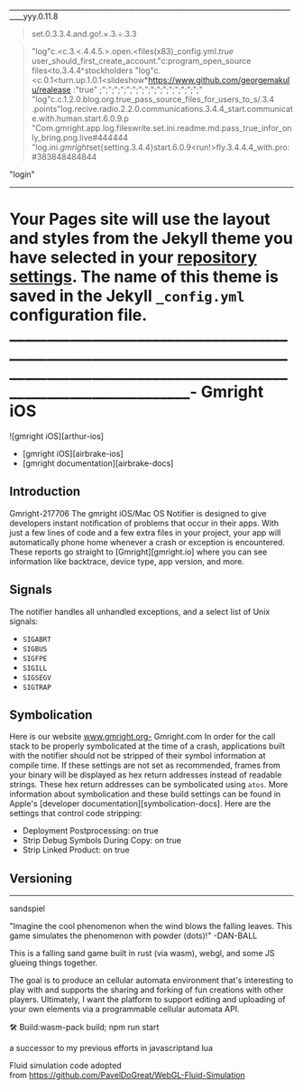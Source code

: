 

__________________________________________________________________________________yyy.0.11.8

>set.0.3.3.4.and.go!.×.3.÷.3.3


>"log"c.<c.3.<.4.4.5.>.open.<files(x83)_config.yml.*true*
>user_should_first_create_account."c:program_open_source files<to.3.4.4^stockholders
>"log"c.<c.0.1<turn.up.1.0.1<slideshow*https://www.github.com/georgemakulu/realease :"true" ;";";";";";";";";";";";";";";";";"
>"log"c.c.1.2.0.blog.org.true_pass_source_files_for_users_to_s/.3.4
>.points"log.recive.radio.2.2.0.communications.3.4.4_start.communicate.with.human.start.6.0.9.p
>"Com.gmright.app.log.fileswrite.set.ini.readme.md.pass_true_infor_only_bring.png.live#444444
>"log.ini.*gmright*set{setting.3.4.4}start.6.0.9<run!>fly.3.4.4.4_with.pro:#383848484844


"login"
______________________________________________________________________________
Your Pages site will use the layout and styles from the Jekyll theme you have selected in your [repository settings](https://gmright.com/GeorgeMAKULU/gmrightEngine/settings). The name of this theme is saved in the Jekyll `_config.yml` configuration file.
_______________________________________________________________________________________________________________________________________-
Gmright iOS
============

![gmright iOS][arthur-ios]

* [gmright iOS][airbrake-ios]
* [gmright documentation][airbrake-docs]

Introduction
------------
Gmright-217706
The gmright iOS/Mac OS Notifier is designed to give developers instant
notification of problems that occur in their apps. With just a few lines of code
and a few extra files in your project, your app will automatically phone home
whenever a crash or exception is encountered. These reports go straight to
[Gmright][gmright.io] where you can see information like backtrace,
device type, app version, and more.

Signals
-------

The notifier handles all unhandled exceptions, and a select list of Unix signals:

* `SIGABRT`
* `SIGBUS`
* `SIGFPE`
* `SIGILL`
* `SIGSEGV`
* `SIGTRAP`

Symbolication
-------------
Here is our website www.gmright.org-
Gmright.com
In order for the call stack to be properly symbolicated at the time of a crash,
applications built with the notifier should not be stripped of their symbol
information at compile time. If these settings are not set as recommended,
frames from your binary will be displayed as hex return addresses instead of
readable strings. These hex return addresses can be symbolicated using
`atos`. More information about symbolication and these build settings can be
found in Apple's [developer documentation][symbolication-docs]. Here are the
settings that control code stripping:

* Deployment Postprocessing: on true
* Strip Debug Symbols During Copy: on true 
* Strip Linked Product: on true

Versioning
----------


___________________________________________________________________________________________________
sandspiel

"Imagine the cool phenomenon when the wind blows the falling leaves. This game simulates the phenomenon with powder (dots)!" -DAN-BALL

This is a falling sand game built in rust (via wasm), webgl, and some JS glueing things together.

The goal is to produce an cellular automata environment that's interesting to play with and supports the sharing and forking of fun creations with other players. Ultimately, I want the platform to support editing and uploading of your own elements via a programmable cellular automata API.

🛠️ Build:wasm-pack build; npm run start 

a successor to my previous efforts in javascriptand lua

Fluid simulation code adopted from https://github.com/PavelDoGreat/WebGL-Fluid-Simulation



